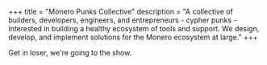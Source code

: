 +++
title = "Monero Punks Collective"
description = "A collective of builders, developers, engineers, and entrepreneurs - cypher punks - interested in building a healthy ecosystem of tools and support. We design, develop, and implement solutions for the Monero ecosystem at large."
+++

Get in loser, we're going to the show.

